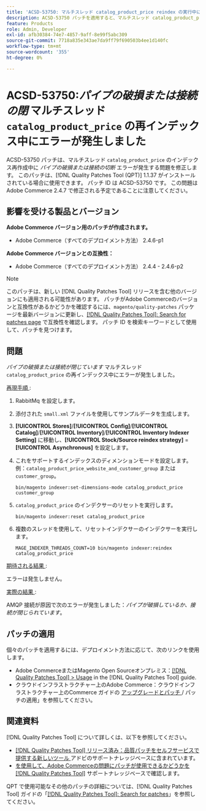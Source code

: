 ```yaml
---
title: 'ACSD-53750: マルチスレッド catalog_product_price reindex の実行中に「パイプが破損しているか、接続が閉じています」エラーが発生する'
description: ACSD-53750 パッチを適用すると、マルチスレッド catalog_product_price reindex の実行中に*Broken pipe or closed connection* エラーが発生するAdobe Commerceの問題を修正できます。
feature: Products
role: Admin, Developer
exl-id: afb30384-74e7-4857-9aff-8e99f5abc309
source-git-commit: 7718a835e343ae7da9ff79f690503b4ee1d140fc
workflow-type: tm+mt
source-wordcount: '355'
ht-degree: 0%

---
```


# ACSD-53750:*パイプの破損または接続の閉* マルチスレッド `catalog_product_price` の再インデックス中にエラーが発生しました

ACSD-53750 パッチは、マルチスレッド `catalog_product_price` のインデックス再作成中に *パイプの破損または接続の切断* エラーが発生する問題を修正します。 このパッチは、[!DNL Quality Patches Tool (QPT)] 1.1.37 がインストールされている場合に使用できます。 パッチ ID は ACSD-53750 です。 この問題はAdobe Commerce 2.4.7 で修正される予定であることに注意してください。

## 影響を受ける製品とバージョン

**Adobe Commerce バージョン用のパッチが作成されます。**

* Adobe Commerce（すべてのデプロイメント方法） 2.4.6-p1

**Adobe Commerce バージョンとの互換性：**

* Adobe Commerce（すべてのデプロイメント方法） 2.4.4 - 2.4.6-p2

>[!NOTE]
>
>このパッチは、新しい [!DNL Quality Patches Tool] リリースを含む他のバージョンにも適用される可能性があります。 パッチがAdobe Commerceのバージョンと互換性があるかどうかを確認するには、`magento/quality-patches` パッケージを最新バージョンに更新し、[[!DNL Quality Patches Tool]: Search for patches page](https://experienceleague.adobe.com/tools/commerce-quality-patches/index.html) で互換性を確認します。 パッチ ID を検索キーワードとして使用して、パッチを見つけます。

## 問題

*パイプの破損または接続が閉じています* マルチスレッド `catalog_product_price` の再インデックス中にエラーが発生しました。

<u> 再現手順 </u>:

1. RabbitMq を設定します。
1. 添付された `small.xml` ファイルを使用してサンプルデータを生成します。
1. **[!UICONTROL Stores]**/**[!UICONTROL Config]**/**[!UICONTROL Catalog]**/**[!UICONTROL Inventory]**/**[!UICONTROL Inventory Indexer Setting]** に移動し、**[!UICONTROL Stock/Source reindex strategy]** = **[!UICONTROL Asynchronous]** を設定します。
1. これをサポートするインデックスのディメンションモードを設定します。 例：`catalog_product_price_website_and_customer_group` または `customer_group`。

   ```
   bin/magento indexer:set-dimensions-mode catalog_product_price customer_group
   ```

1. `catalog_product_price` のインデクサーのリセットを実行します。

   ```
   bin/magento indexer:reset catalog_product_price
   ```

1. 複数のスレッドを使用して、リセットインデクサーのインデクサーを実行します。

   ```
   MAGE_INDEXER_THREADS_COUNT=10 bin/magento indexer:reindex catalog_product_price
   ```

<u> 期待される結果 </u>:

エラーは発生しません。

<u> 実際の結果 </u>:

AMQP 接続が原因で次のエラーが発生しました：*パイプが破損しているか、接続が閉じられています*。

## パッチの適用

個々のパッチを適用するには、デプロイメント方法に応じて、次のリンクを使用します。

* Adobe CommerceまたはMagento Open Sourceオンプレミス：[[!DNL Quality Patches Tool] > Usage](https://experienceleague.adobe.com/docs/commerce-operations/tools/quality-patches-tool/usage.html) in the [!DNL Quality Patches Tool] guide.
* クラウドインフラストラクチャー上のAdobe Commerce：クラウドインフラストラクチャー上のCommerce ガイドの [ アップグレードとパッチ ](https://experienceleague.adobe.com/docs/commerce-cloud-service/user-guide/develop/upgrade/apply-patches.html)/ パッチの適用」を参照してください。

## 関連資料

[!DNL Quality Patches Tool] について詳しくは、以下を参照してください。

* [[!DNL Quality Patches Tool]  リリース済み：品質パッチをセルフサービスで提供する新しいツール ](/help/announcements/adobe-commerce-announcements/magento-quality-patches-released-new-tool-to-self-serve-quality-patches.md) アドビのサポートナレッジベースに含まれています。
* [ を使用して、Adobe Commerceの問題にパッチが使用できるかどうかを  [!DNL Quality Patches Tool]](/help/support-tools/patches-available-in-qpt-tool/check-patch-for-magento-issue-with-magento-quality-patches.md) サポートナレッジベースで確認します。

QPT で使用可能なその他のパッチの詳細については、[!DNL Quality Patches Tool] ガイドの「[[!DNL Quality Patches Tool]: Search for patches](https://experienceleague.adobe.com/tools/commerce-quality-patches/index.html)」を参照してください。
